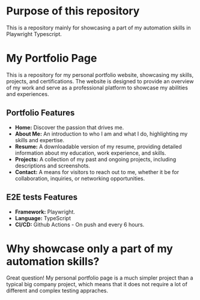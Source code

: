 # Purpose of this repository
This is a repository mainly for showcasing a part of my automation skills in Playwright Typescript.

# My Portfolio Page

This is a repository for my personal portfolio website, showcasing my skills, projects, and certifications. The website is designed to provide an overview of my work and serve as a professional platform to showcase my abilities and experiences.

## Portfolio Features

- **Home:** Discover the passion that drives me.
- **About Me:** An introduction to who I am and what I do, highlighting my skills and expertise.
- **Resume:** A downloadable version of my resume, providing detailed information about my education, work experience, and skills.
- **Projects:** A collection of my past and ongoing projects, including descriptions and screenshots.
- **Contact:** A means for visitors to reach out to me, whether it be for collaboration, inquiries, or networking opportunities.

## E2E tests Features

- **Framework:** Playwright.
- **Language:** TypeScript
- **CI/CD:** Github Actions - On push and every 6 hours.

# Why showcase only a part of my automation skills?

Great question! My personal portfolio page is a much simpler project than a typical big company project, which means that it does not require a lot of different and complex testing appraches.